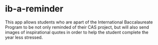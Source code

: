 # ib-a-reminder
This app allows students who are apart of the International Baccalaureate Program to be not only reminded of their CAS project, but will also send images of inspirational quotes in order to help the student complete the year less stressed.  
